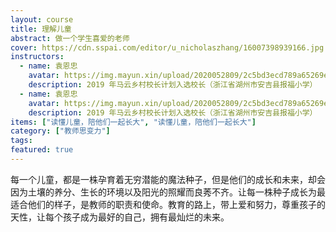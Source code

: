 ```yaml
---
layout: course
title: 理解儿童
abstract: 做一个学生喜爱的老师
cover: https://cdn.sspai.com/editor/u_nicholaszhang/16007398939166.jpg
instructors:
  - name: 袁恩忠
    avatar: https://img.mayun.xin/upload/2020052809/2c5bd3ecd789a65269e2da8cbc5b4c43.png
    description: 2019 年马云乡村校长计划入选校长（浙江省湖州市安吉县报福小学）
  - name: 袁恩忠
    avatar: https://img.mayun.xin/upload/2020052809/2c5bd3ecd789a65269e2da8cbc5b4c43.png
    description: 2019 年马云乡村校长计划入选校长（浙江省湖州市安吉县报福小学）
items: ["读懂儿童，陪他们一起长大", "读懂儿童，陪他们一起长大"]
category: ["教师思变力"]
tags:
featured: true
---
```


每一个儿童，都是一株孕育着无穷潜能的魔法种子，但是他们的成长和未来，却会因为土壤的养分、生长的环境以及阳光的照耀而良莠不齐。让每一株种子成长为最适合他们的样子，是教师的职责和使命。教育的路上，带上爱和努力，尊重孩子的天性，让每个孩子成为最好的自己，拥有最灿烂的未来。